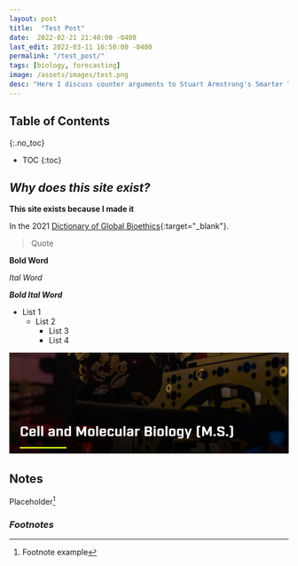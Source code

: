 ```yaml
---
layout: post
title:  "Test Post"
date:  2022-02-21 21:40:00 -0400
last_edit: 2022-03-11 16:50:00 -0400
permalink: "/test_post/"
tags: [biology, forecasting]
image: /assets/images/test.png
desc: "Here I discuss counter arguments to Stuart Armstrong's Smarter Than Us"
---
```


## Table of Contents
{:.no_toc}
* TOC
{:toc}

## *Why does this site exist?*
__This site exists because I made it__

[inline_link]: https://graduateschool.colostate.edu/programs/cell-and-molecular-biology-ms/ "https://graduateschool.colostate.edu/programs/cell-and-molecular-biology-ms/"

In the 2021 [Dictionary of Global Bioethics][inline_link]{:target="_blank"}.

<!-- Comment  -->

> Quote

__Bold Word__

_Ital Word_

___Bold Ital Word___

- List 1
    - List 2
        - List 3
        - List 4


![](/assets/images/test.png)


## Notes

Placeholder[^1]

### *Footnotes*

[^1]: Footnote example
